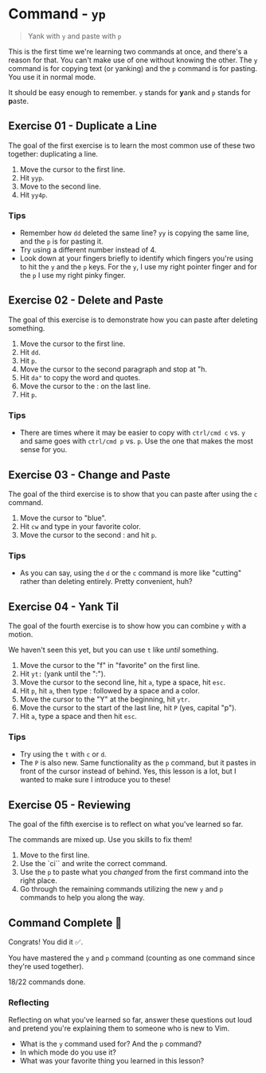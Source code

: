 # Command - `yp`

> Yank with `y` and paste with `p`

This is the first time we're learning two commands at once, and there's a reason for that. You can't make use of one without knowing the other. The `y` command is for copying text (or yanking) and the `p` command is for pasting. You use it in normal mode.

It should be easy enough to remember. `y` stands for **y**ank and `p` stands for **p**aste.

## Exercise 01  - Duplicate a Line

The goal of the first exercise is to learn the most common use of these two together: duplicating a line.

1. Move the cursor to the first line.
2. Hit `yyp`.
3. Move to the second line.
4. Hit `yy4p`.

<!-- Text for exercise starts

Duplicate this line.

Duplicate THIS line 4 times.

Text for exercise ends -->

### Tips

- Remember how `dd` deleted the same line? `yy` is copying the same line, and the `p` is for pasting it.
- Try using a different number instead of 4.
- Look down at your fingers briefly to identify which fingers you're using to hit the `y` and the `p` keys. For the `y`, I use my right pointer finger and for the `p` I use my right pinky finger.

## Exercise 02 - Delete and Paste

The goal of this exercise is to demonstrate how you can paste after deleting something.

1. Move the cursor to the first line.
2. Hit `dd`.
3. Hit `p`.
4. Move the cursor to the second paragraph and stop at "h.
5. Hit `da"` to copy the word and quotes.
6. Move the cursor to the : on the last line.
7. Hit `p`.

<!-- Text for exercise starts

Move this line.
So this one is on top.

Delete the word "hello" with quotes.
Paste it after the:

Text for exercise ends -->

### Tips

- There are times where it may be easier to copy with `ctrl/cmd c` vs. `y` and same goes with `ctrl/cmd p` vs. `p`. Use the one that makes the most sense for you.

## Exercise 03  - Change and Paste

The goal of the third exercise is to show that you can paste after using the `c` command.

1. Move the cursor to "blue".
2. Hit `cw` and type in your favorite color.
3. Move the cursor to the second : and hit `p`.

<!-- Text for exercise starts

My favorite color is: blue
Your favorite color is:

Text for exercise ends -->

### Tips

- As you can say, using the `d` or the `c` command is more like "cutting" rather than deleting entirely. Pretty convenient, huh?

## Exercise 04 - Yank Til

The goal of the fourth exercise is to show how you can combine `y` with a motion.

We haven't seen this yet, but you can use `t` like *until* something.

1. Move the cursor to the "f" in "favorite" on the first line.
2. Hit `yt:` (yank until the ":").
3. Move the cursor to the second line, hit `a`, type a space, hit `esc`.
4. Hit `p`, hit `a`, then type : followed by a space and a color.
5. Move the cursor to the "Y" at the beginning, hit `ytr`.
6. Move the cursor to the start of the last line, hit `P` (yes, capital "p").
7. Hit `a`, type a space and then hit `esc`.

<!-- Text for exercise starts

My favorite color is: red
Your
are awesome!

Text for exercise ends -->

### Tips

- Try using the `t` with `c` or `d`.
- The `P` is also new. Same functionality as the `p` command, but it pastes in front of the cursor instead of behind. Yes, this lesson is a lot, but I wanted to make sure I introduce you to these!

## Exercise 05 - Reviewing

The goal of the fifth exercise is to reflect on what you've learned so far.

The commands are mixed up. Use you skills to fix them!

1. Move to the first line.
2. Use the `ci`` and write the correct command.
3. Use the `p` to paste what you *changed* from the first command into the right place.
4. Go through the remaining commands utilizing the new `y` and `p` commands to help you along the way.

<!-- Text for exercise starts

- `j` move left toward the *house*
- `h` move down (*jumping* off a ledge)
- `l` move up (*kicking* a soccer ball upward)
- `k` move right (*left*to right, like English)
- `A` let me *insert* text
- `i` let me *Append* text
- `x` let me *Initially* insert text
- `I` let me *ex-out* a character
- `w` let me *replace* a character
- `O` insert a line below the *original* line
- `o` insert a line *Over* the current line
- `r` move word by word
- `a` move *end* of word by end of word
- `d` move *backwards* word by word
- `e` let me insert text *after* the cursor
- `c` lets me *delete* text
- `d` lets me *change* text
- `y` lets me *yank* text and `p` lets me *paste* text

Text for exercise ends -->

## Command Complete 🎉

Congrats! You did it ✅.

You have mastered the `y` and `p` command (counting as one command since they're used together).

18/22 commands done.

### Reflecting

Reflecting on what you've learned so far, answer these questions out loud and pretend you're explaining them to someone who is new to Vim.

- What is the `y` command used for? And the `p` command?
- In which mode do you use it?
- What was your favorite thing you learned in this lesson?